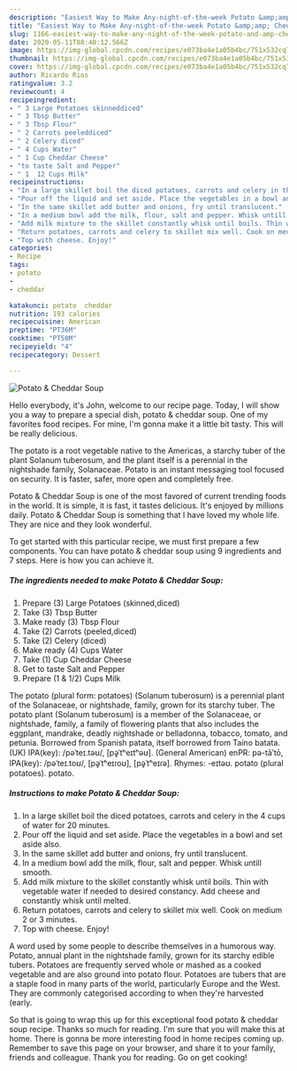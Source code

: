 ```yaml
---
description: "Easiest Way to Make Any-night-of-the-week Potato &amp;amp; Cheddar Soup"
title: "Easiest Way to Make Any-night-of-the-week Potato &amp;amp; Cheddar Soup"
slug: 1166-easiest-way-to-make-any-night-of-the-week-potato-and-amp-cheddar-soup
date: 2020-05-11T08:40:12.566Z
image: https://img-global.cpcdn.com/recipes/e073ba4e1a05b4bc/751x532cq70/potato-cheddar-soup-recipe-main-photo.jpg
thumbnail: https://img-global.cpcdn.com/recipes/e073ba4e1a05b4bc/751x532cq70/potato-cheddar-soup-recipe-main-photo.jpg
cover: https://img-global.cpcdn.com/recipes/e073ba4e1a05b4bc/751x532cq70/potato-cheddar-soup-recipe-main-photo.jpg
author: Ricardo Rios
ratingvalue: 3.2
reviewcount: 4
recipeingredient:
- " 3 Large Potatoes skinneddiced"
- " 3 Tbsp Butter"
- " 3 Tbsp Flour"
- " 2 Carrots peeleddiced"
- " 2 Celery diced"
- " 4 Cups Water"
- " 1 Cup Cheddar Cheese"
- "to taste Salt and Pepper"
- " 1  12 Cups Milk"
recipeinstructions:
- "In a large skillet boil the diced potatoes, carrots and celery in the 4 cups of water for 20 minutes."
- "Pour off the liquid and set aside. Place the vegetables in a bowl and set aside also."
- "In the same skillet add butter and onions, fry until translucent."
- "In a medium bowl add the milk, flour, salt and pepper. Whisk untill smooth."
- "Add milk mixture to the skillet constantly whisk until boils. Thin with vegetable water if needed to desired constancy. Add cheese and constantly whisk until melted."
- "Return potatoes, carrots and celery to skillet mix well. Cook on medium 2 or 3 minutes."
- "Top with cheese. Enjoy!"
categories:
- Recipe
tags:
- potato
- 
- cheddar

katakunci: potato  cheddar 
nutrition: 193 calories
recipecuisine: American
preptime: "PT36M"
cooktime: "PT50M"
recipeyield: "4"
recipecategory: Dessert

---
```



![Potato &amp; Cheddar Soup](https://img-global.cpcdn.com/recipes/e073ba4e1a05b4bc/751x532cq70/potato-cheddar-soup-recipe-main-photo.jpg)

Hello everybody, it's John, welcome to our recipe page. Today, I will show you a way to prepare a special dish, potato &amp; cheddar soup. One of my favorites food recipes. For mine, I'm gonna make it a little bit tasty. This will be really delicious.

The potato is a root vegetable native to the Americas, a starchy tuber of the plant Solanum tuberosum, and the plant itself is a perennial in the nightshade family, Solanaceae. Potato is an instant messaging tool focused on security. It is faster, safer, more open and completely free.

Potato &amp; Cheddar Soup is one of the most favored of current trending foods in the world. It is simple, it is fast, it tastes delicious. It's enjoyed by millions daily. Potato &amp; Cheddar Soup is something that I have loved my whole life. They are nice and they look wonderful.


To get started with this particular recipe, we must first prepare a few components. You can have potato &amp; cheddar soup using 9 ingredients and 7 steps. Here is how you can achieve it.

<!--inarticleads1-->

##### The ingredients needed to make Potato &amp; Cheddar Soup:

1. Prepare  (3) Large Potatoes (skinned,diced)
1. Take  (3) Tbsp Butter
1. Make ready  (3) Tbsp Flour
1. Take  (2) Carrots (peeled,diced)
1. Take  (2) Celery (diced)
1. Make ready  (4) Cups Water
1. Take  (1) Cup Cheddar Cheese
1. Get to taste Salt and Pepper
1. Prepare  (1 &amp; 1/2) Cups Milk


The potato (plural form: potatoes) (Solanum tuberosum) is a perennial plant of the Solanaceae, or nightshade, family, grown for its starchy tuber. The potato plant (Solanum tuberosum) is a member of the Solanaceae, or nightshade, family, a family of flowering plants that also includes the eggplant, mandrake, deadly nightshade or belladonna, tobacco, tomato, and petunia. Borrowed from Spanish patata, itself borrowed from Taíno batata. (UK) IPA(key): /pəˈteɪ.təʊ/, [pə̥ˈtʰeɪtʰəʊ]. (General American) enPR: pə-tāʹtō, IPA(key): /pəˈteɪ.toʊ/, [pə̥ˈtʰeɪɾoʊ], [pə̥ˈtʰeɪɾə]. Rhymes: -eɪtəʊ. potato (plural potatoes). potato. 

<!--inarticleads2-->

##### Instructions to make Potato &amp; Cheddar Soup:

1. In a large skillet boil the diced potatoes, carrots and celery in the 4 cups of water for 20 minutes.
1. Pour off the liquid and set aside. Place the vegetables in a bowl and set aside also.
1. In the same skillet add butter and onions, fry until translucent.
1. In a medium bowl add the milk, flour, salt and pepper. Whisk untill smooth.
1. Add milk mixture to the skillet constantly whisk until boils. Thin with vegetable water if needed to desired constancy. Add cheese and constantly whisk until melted.
1. Return potatoes, carrots and celery to skillet mix well. Cook on medium 2 or 3 minutes.
1. Top with cheese. Enjoy!


A word used by some people to describe themselves in a humorous way. Potato, annual plant in the nightshade family, grown for its starchy edible tubers. Potatoes are frequently served whole or mashed as a cooked vegetable and are also ground into potato flour. Potatoes are tubers that are a staple food in many parts of the world, particularly Europe and the West. They are commonly categorised according to when they&#39;re harvested (early. 

So that is going to wrap this up for this exceptional food potato &amp; cheddar soup recipe. Thanks so much for reading. I'm sure that you will make this at home. There is gonna be more interesting food in home recipes coming up. Remember to save this page on your browser, and share it to your family, friends and colleague. Thank you for reading. Go on get cooking!
